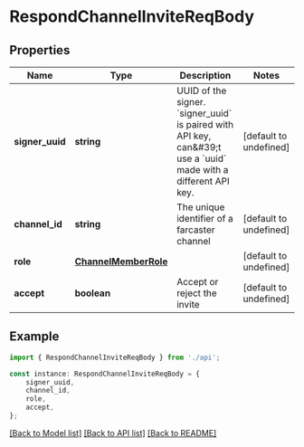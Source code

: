 # RespondChannelInviteReqBody


## Properties

Name | Type | Description | Notes
------------ | ------------- | ------------- | -------------
**signer_uuid** | **string** | UUID of the signer. &#x60;signer_uuid&#x60; is paired with API key, can\&#39;t use a &#x60;uuid&#x60; made with a different API key.  | [default to undefined]
**channel_id** | **string** | The unique identifier of a farcaster channel | [default to undefined]
**role** | [**ChannelMemberRole**](ChannelMemberRole.md) |  | [default to undefined]
**accept** | **boolean** | Accept or reject the invite | [default to undefined]

## Example

```typescript
import { RespondChannelInviteReqBody } from './api';

const instance: RespondChannelInviteReqBody = {
    signer_uuid,
    channel_id,
    role,
    accept,
};
```

[[Back to Model list]](../README.md#documentation-for-models) [[Back to API list]](../README.md#documentation-for-api-endpoints) [[Back to README]](../README.md)
